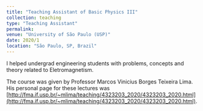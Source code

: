 ```yaml
---
title: "Teaching Assistant of Basic Physics III"
collection: teaching
type: "Teaching Assistant"
permalink: 
venue: "University of São Paulo (USP)"
date: 2020/1
location: "São Paulo, SP, Brazil"
---
```


I helped undergrad engineering students with problems, concepts and theory related to Eletromagnetism.

The course was given by Professor Marcos Vinicius Borges Teixeira Lima. His personal page for these lectures was [http://fma.if.usp.br/~mlima/teaching/4323203_2020/4323203_2020.html](http://fma.if.usp.br/~mlima/teaching/4323203_2020/4323203_2020.html).
